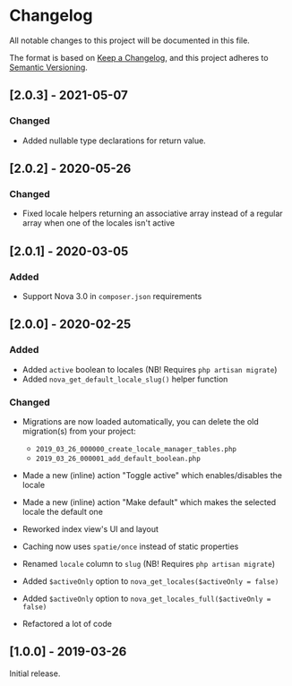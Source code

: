 # Changelog

All notable changes to this project will be documented in this file.

The format is based on [Keep a Changelog](https://keepachangelog.com/en/1.0.0/),
and this project adheres to [Semantic Versioning](https://semver.org/spec/v2.0.0.html).

## [2.0.3] - 2021-05-07

### Changed

- Added nullable type declarations for return value.

## [2.0.2] - 2020-05-26

### Changed

- Fixed locale helpers returning an associative array instead of a regular array when one of the locales isn't active

## [2.0.1] - 2020-03-05

### Added

- Support Nova 3.0 in `composer.json` requirements

## [2.0.0] - 2020-02-25

### Added

- Added `active` boolean to locales (NB! Requires `php artisan migrate`)
- Added `nova_get_default_locale_slug()` helper function

### Changed

- Migrations are now loaded automatically, you can delete the old migration(s) from your project:

  - `2019_03_26_000000_create_locale_manager_tables.php`
  - `2019_03_26_000001_add_default_boolean.php`

- Made a new (inline) action "Toggle active" which enables/disables the locale
- Made a new (inline) action "Make default" which makes the selected locale the default one
- Reworked index view's UI and layout
- Caching now uses `spatie/once` instead of static properties
- Renamed `locale` column to `slug` (NB! Requires `php artisan migrate`)
- Added `$activeOnly` option to `nova_get_locales($activeOnly = false)`
- Added `$activeOnly` option to `nova_get_locales_full($activeOnly = false)`
- Refactored a lot of code

## [1.0.0] - 2019-03-26

Initial release.

